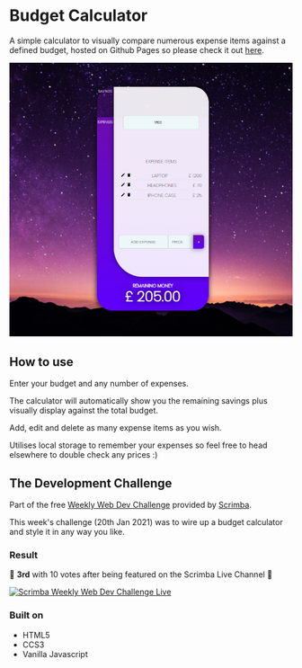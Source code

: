 # Budget Calculator

A simple calculator to visually compare numerous expense items against a defined budget, hosted on Github Pages so please check it out [here](https://sebbains.github.io/Budget-Calculator/).

![screenshot](/screenshot.png)

## How to use

Enter your budget and any number of expenses.

The calculator will automatically show you the remaining savings plus visually display against the total budget.

Add, edit and delete as many expense items as you wish.

Utilises local storage to remember your expenses so feel free to head elsewhere to double check any prices :)

## The Development Challenge

Part of the free [Weekly Web Dev Challenge](https://twitter.com/hashtag/WeeklyWebDevChallenge) provided by [Scrimba](https://scrimba.com/).

This week's challenge (20th Jan 2021) was to wire up a budget calculator and style it in any way you like.

### Result

:tada: **3rd** with 10 votes after being featured on the Scrimba Live Channel :tada:

[![Scrimba Weekly Web Dev Challenge Live](http://img.youtube.com/vi/_vu1di3lONFE/0.jpg)](https://www.youtube.com/watch?v=vu1di3lONFE&t=1380s)

### Built on

- HTML5
- CCS3
- Vanilla Javascript
